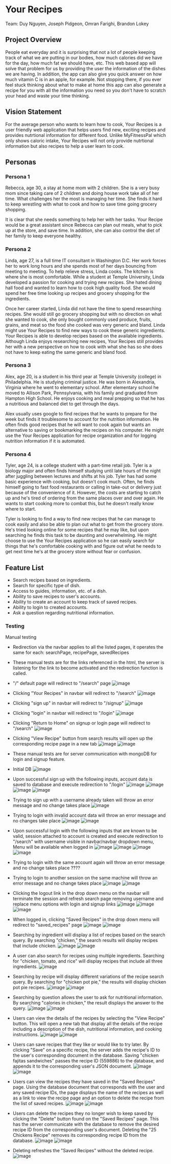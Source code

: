 # Your Recipes
Team: Duy Nguyen, Joseph Pidgeon, Omran Farighi, Brandon Lokey

## Project Overview

People eat everyday and it is surprising that not a lot of people keeping track of what we are putting in our bodies, how much calories did we have for the day, how much fat we should have, etc. This web based app will solve that problem for us by providing the user the information of the dishes we are having. In addition, the app can also give you quick answer on how much vitamin C is in an apple, for example. Not stopping there, if you ever feel stuck thinking about what to make at home this app can also generate a recipe for you with all the information you need so you don't have to scratch your head and waste your time thinking.

## Vision Statement

For the average person who wants to learn how to cook, Your Recipes is a user friendly web application that helps users find new, exciting recipes and provides nutrtional information for different food. Unlike MyFitnessPal which only shows caloric intake, Your Recipes will not only provide nutrtional information but also recipes to help a user learn to cook.

## Personas

### Persona 1

Rebecca, age 30, a stay at home mom with 2 children. She is a very busy mom since taking care of 2 children and doing house work take all of her time. What challenges her the most is managing her time. She finds it hard to keep wrestling with what to cook and how to save time going grocery shopping.

It is clear that she needs something to help her with her tasks. Your Recipe would be a great assistant since Rebecca can plan out meals, what to pick up at the store, and save time. In addition, she can also control the diet of her family to keep everyone healthy.

### Persona 2 

Linda, age 27, is a full time IT consultant in Washington D.C. Her work forces her to work long hours and she spends most of her days bouncing from meeting to meeting. To help relieve stress, Linda cooks. The kitchen is where she is most comfortable. While a student at Temple University, Linda developed a passion for cooking and trying new recipes. She hated dining hall food and wanted to learn how to cook high quality food. She would spend her free time looking up recipes and grocery shopping for the ingredients. 

Once her career started, Linda did not have the time to spend researching recipes. She would still go grocery shopping but with no direction on what she wanted to cook, she only bought commonly used produce, fruits, grains, and meat so the food she cooked was very generic and bland. Linda might use Your Recipes to find new ways to cook these generic ingredients. Your Recipes is able to develop recipes based on the available ingredients. Although Linda enjoys researching new recipes, Your Recipes still provides her with a new perspective on how to cook with what she has so she does not have to keep eating the same generic and bland food.

### Persona 3

Alex, age 20, is a student in his third year at Temple University (college) in Philadelphia. He is studying criminal justice. He was born in Alexandria, Virginia where he went to elementary school. After elementary school he moved to Allison Park, Pennsylvania, with his family and graduated from Hampton High School. He enjoys cooking and meal prepping so that he has a nutritious and balanced diet to get through the days.

Alex usually uses google to find recipes that he wants to prepare for the week but finds it troublesome to account for the nutrition information. He often finds good recipes that he will want to cook again but wants an alternative to saving or bookmarking the recipes on his computer. He might use the Your Recipes application for recipe organization and for logging nutrition information if it is automated.


### Persona 4

Tyler, age 24, is a college student with a part-time retail job. Tyler is a biology major and often finds himself studying until late hours of the night after juggling between lectures and shifts at his job. Tyler has had some basic experience with cooking, but doesn't cook much. Often, he finds himself going to fast food restaurants or calling in take-out or delivery just because of the convenience of it. However, the costs are starting to catch up and he's tired of ordering from the same places over and over again. He wants to start cooking more to combat this, but he doesn't really know where to start.

Tyler is looking to find a way to find new recipes that he can manage to cook easily and also be able to plan out what to get from the grocery store. He's tried looking online for some recipes that he may like, but upon searching he finds this task to be daunting and overwhelming. He might choose to use the Your Recipes application so he can easily search for things that he's comfortable cooking with and figure out what he needs to get next time he's at the grocery store without fear or confusion.

## Feature List

- Search recipes based on ingredients.
- Search for specific type of dish.
- Access to guides, information, etc. of a dish.
- Ability to save recipes to user's accounts.
- Ability to create an account to keep track of saved recipes.
- Ability to login to created accounts.
- Ask a question regarding nutritional information.

### Testing

Manual testing

- Redirection via the navbar applies to all the listed pages, it operates the same for each: searchPage, recipePage, savedRecipes
- These manual tests are for the links referenced in the html, the server is listening for the link to become activated and the redirection function is called.
- "/" default page will redirect to "/search" page 
![image](https://user-images.githubusercontent.com/59928547/100687563-86fb1680-334e-11eb-8333-c5a7a85e4acc.png)
- Clicking "Your Recipes" in navbar will redirect to "/search"
![image](https://user-images.githubusercontent.com/59928547/100687624-a1cd8b00-334e-11eb-84fd-fc53074c582d.png)
- Clicking "sign up" in navbar will redirect to "/signup"
![image](https://user-images.githubusercontent.com/59928547/100687735-d4778380-334e-11eb-89ad-e299fc02a2be.png)
- Clicking "login" in navbar will redirect to "/login"
![image](https://user-images.githubusercontent.com/59928547/100687897-24eee100-334f-11eb-8aa4-0c3254f2fa37.png)
- Clicking "Return to Home" on signup or login page will redirect to "/search"
![image](https://user-images.githubusercontent.com/59928547/100688296-06d5b080-3350-11eb-8214-58cb5cab5680.png)
- Clicking "View Recipe" button from search results will open up the corresponding recipe page in a new tab
![image](https://user-images.githubusercontent.com/59928547/100688472-721f8280-3350-11eb-9b81-a91d4d04b191.png)
![image](https://user-images.githubusercontent.com/59928547/100688617-c75b9400-3350-11eb-81f7-3b51f1a22dfa.png)

- These manual tests are for server communication with mongoDB for login and signup feature.
- Initial DB
![image](https://user-images.githubusercontent.com/59928547/100689129-dc84f280-3351-11eb-90ac-7746b42a98ff.png)
- Upon successful sign up with the following inputs, account data is saved to database and execute redirection to "/login"
![image](https://user-images.githubusercontent.com/59928547/100689292-338ac780-3352-11eb-8037-b8cb8664c17c.png)
![image](https://user-images.githubusercontent.com/59928547/100689379-5ae19480-3352-11eb-8457-32118c7e85f6.png)
![image](https://user-images.githubusercontent.com/59928547/100689412-6c2aa100-3352-11eb-83dc-b00dd9ee2c0f.png)
![image](https://user-images.githubusercontent.com/59928547/100689573-b7dd4a80-3352-11eb-8541-f19eacd618cc.png)
- Trying to sign up with a username already taken will throw an error message and no change takes place
![image](https://user-images.githubusercontent.com/59928547/100689733-0c80c580-3353-11eb-980a-d6177ef9c5d2.png)
- Trying to login with invalid account data will throw an error message and no changes take place
![image](https://user-images.githubusercontent.com/59928547/100690438-85345180-3354-11eb-8699-193ca5bb83aa.png)
![image](https://user-images.githubusercontent.com/59928547/100690485-9ed59900-3354-11eb-9bb8-60ece4507911.png)
- Upon successful login with the following inputs that are known to be valid, session attached to account is created and execute redirection to "/search" with username visible in navbar/navbar dropdown menu, Menu will be available when logged in
![image](https://user-images.githubusercontent.com/59928547/100689875-55387e80-3353-11eb-8a2c-381f2217471a.png)
![image](https://user-images.githubusercontent.com/59928547/100689989-9e88ce00-3353-11eb-97c7-da8c9ead09cf.png)
![image](https://user-images.githubusercontent.com/59928547/100690054-c11ae700-3353-11eb-8ee4-a26b7d497147.png)
![image](https://user-images.githubusercontent.com/59928547/100690782-48b52580-3355-11eb-9b90-e8e8866e0a8d.png)
- Trying to login with the same account again will throw an error message and no change takes place
????
- Trying to login to another session on the same machine will throw an error message and no change takes place
![image](https://user-images.githubusercontent.com/59928547/100690680-0db2f200-3355-11eb-8ff0-94dfb5c02640.png)
![image](https://user-images.githubusercontent.com/59928547/100690884-77330080-3355-11eb-90d1-5205e024b549.png)
- Clicking the logout link in the drop down menu on the navbar will terminate the session and refresh search page removing username and replace menu options with login and signup links
![image](https://user-images.githubusercontent.com/59928547/100690919-8dd95780-3355-11eb-9925-692f73fa9851.png)
![image](https://user-images.githubusercontent.com/59928547/100691012-c0835000-3355-11eb-8e0c-fb6ea57cb0b4.png)
![image](https://user-images.githubusercontent.com/59928547/100691401-a138f280-3356-11eb-97a1-9b7530df5f92.png)
- When logged in, clicking "Saved Recipes" in the drop down menu will redirect to "saved_recipes" page
![image](https://user-images.githubusercontent.com/59928547/100691179-21ab2380-3356-11eb-9494-5be777947c9d.png)
![image](https://user-images.githubusercontent.com/59928547/100691210-325b9980-3356-11eb-80a2-6b16fb2b13bb.png)

- Searching by ingredient will display a list of recipes based on the search query. By searching "chicken," the search results will display recipes that include chicken.
![image](./images/IngredientSearchBefore.png)
![image](./images/IngredientSearchAfter.png)

- A user can also search for recipes using multiple ingredients. Searching for "chicken, tomato, and rice" will display recipes that include all three ingredients.
![image](./images/MultipleIngredientSearch.png)

- Searching by recipe will display different variations of the recipe search query. By searching for "chicken pot pie," the results will display chicken pot pie recipes.
![image](./images/RecipeSearchBefore.png)
![image](./images/RecipeSearchAfter.png)

- Searching by question allows the user to ask for nutritional information. By searching "calories in chicken," the result displays the answer to the query.
![image](./images/QuestionBefore.png)
![image](./images/QuestionAfter.png)

- Users can view the details of the recipes by selecting the "View Recipe" button. This will open a new tab that display all the details of the recipe including a description of the dish, nutritional information, and cooking instructions.
![image](./images/ViewBefore.png)
![image](./images/ViewAfter.png)

- Users can save recipes that they like or would like to try later. By clicking "Save" on a specific recipe, the server adds the recipe's ID to the user's corresponding document in the database. Saving "chicken fajitas sandwiches" passes the recipe ID (559886) to the database, and appends it to the corresponding user's JSON document.
![image](./images/SaveRecipe.png)
![image](./images/SaveMongo.png)

- Users can view the recipes they have saved in the "Saved Recipes" page. Using the database document that corresponds with the user and any saved recipe IDs, the page displays the name of the recipes as well as a link to view the recipe page and an option to delete the recipe from the list of saved recipes.
![image](./images/SavedRecipesPage.png)
![image](./images/SavedRecipesPageMongo.png)

- Users can delete the recipes they no longer wish to keep saved by clicking the "Delete" button found on the "Saved Recipes" page. This has the server communicate with the database to remove the desired recipe ID from the corresponding user's document. Deleting the "25 Chickens Recipe" removes its corresponding recipe ID from the database.
![image](./images/DeleteRecipe.png)
![image](./images/DeleteRecipeMongo.png)

- Deleting refreshes the "Saved Recipes" without the deleted recipe.
![image](./images/SavedRecipesPageAfterDelete.png)
